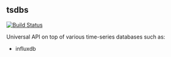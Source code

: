 tsdbs
-------

[![Build Status](https://travis-ci.org/cryptounicorns/tsdbs.svg?branch=master)](https://travis-ci.org/cryptounicorns/tsdbs)

Universal API on top of various time-series databases such as:

- influxdb
